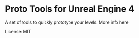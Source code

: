 Proto Tools for Unreal Engine 4
================================
A set of tools to quickly prototype your levels.  More info here


License: MIT

